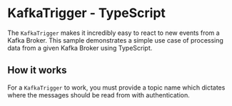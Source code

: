 # KafkaTrigger - TypeScript

The `KafkaTrigger` makes it incredibly easy to react to new events from a Kafka Broker. This sample demonstrates a simple use case of processing data from a given Kafka Broker using TypeScript.

## How it works

For a `KafkaTrigger` to work, you must provide a topic name which dictates where the messages should be read from with authentication.
